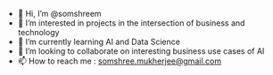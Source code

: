 - 👋 Hi, I’m @somshreem
- 👀 I’m interested in projects in the intersection of business and technology
- 🌱 I’m currently learning AI and Data Science
- 💞️ I’m looking to collaborate on interesting business use cases of AI 
- 📫 How to reach me : somshree.mukherjee@gmail.com

<!---
somshreem/somshreem is a ✨ special ✨ repository because its `README.md` (this file) appears on your GitHub profile.
You can click the Preview link to take a look at your changes.
--->

